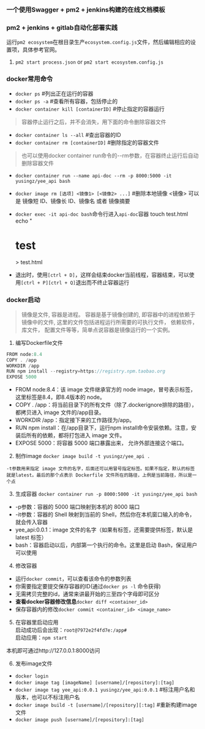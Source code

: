 ### 一个使用Swagger + pm2 + jenkins构建的在线文档模板

### pm2 + jenkins + gitlab自动化部署实践

运行`pm2 ecosystem`在根目录生产`ecosystem.config.js`文件，然后编辑相应的设置项，具体参考官网。

1. `pm2 start process.json` or `pm2 start ecosystem.config.js`

### docker常用命令
- `docker ps` #列出正在运行的容器
- `docker ps -a` #查看所有容器，包括停止的
- `docker container kill [containerID]` #停止指定的容器运行

> 容器停止运行之后，并不会消失，用下面的命令删除容器文件

- `docker container ls --all` #查出容器的ID
- `docker container rm [containerID]` #删除指定的容器文件

> 也可以使用docker container run命令的--rm参数，在容器终止运行后自动删除容器文件

- `docker container run --name api-doc --rm -p 8000:5000 -it yusingz/yee_api bash`

- `docker image rm [选项] <镜像1> [<镜像2> ...]` #删除本地镜像 <镜像> 可以是 镜像短 ID、镜像长 ID、镜像名 或者 镜像摘要

- `docker exec -it api-doc bash`命令行进入`api-doc`容器
touch test.html
echo "<h1>test</h1> > test.html

- 退出时，使用`[ctrl + D]`，这样会结束docker当前线程，容器结束，可以使用`[ctrl + P][ctrl + Q]`退出而不终止容器运行


### docker启动
> 镜像是文件, 容器是进程。 容器是基于镜像创建的, 即容器中的进程依赖于镜像中的文件, 这里的文件包括进程运行所需要的可执行文件， 依赖软件， 库文件， 配置文件等等，简单点说容器是镜像运行的一个实例。

1. 编写Dockerfile文件

```javascript
FROM node:8.4
COPY . /app
WORKDIR /app
RUN npm install --registry=https://registry.npm.taobao.org
EXPOSE 5000
```

- FROM node:8.4：该 image 文件继承官方的 node image，冒号表示标签，这里标签是8.4，即8.4版本的 node。
- COPY . /app：将当前目录下的所有文件（除了.dockerignore排除的路径），都拷贝进入 image 文件的/app目录。
- WORKDIR /app：指定接下来的工作路径为/app。
- RUN npm install：在/app目录下，运行npm install命令安装依赖。注意，安装后所有的依赖，都将打包进入 image 文件。
- EXPOSE 5000：将容器 5000 端口暴露出来， 允许外部连接这个端口。

2. 制作image
`docker image build -t yusingz/yee_api .`

`-t参数用来指定 image 文件的名字，后面还可以用冒号指定标签。如果不指定，默认的标签就是latest。最后的那个点表示 Dockerfile 文件所在的路径，上例是当前路径，所以是一个点`

3. 生成容器
`docker container run -p 8000:5000 -it yusingz/yee_api bash`

- -p参数：容器的 5000 端口映射到本机的 8000 端口
- \-it参数：容器的 Shell 映射到当前的 Shell，然后你在本机窗口输入的命令，就会传入容器
- yee_api:0.0.1：image 文件的名字（如果有标签，还需要提供标签，默认是 latest 标签）
- bash：容器启动以后，内部第一个执行的命令。这里是启动 Bash，保证用户可以使用 

4. 修改容器
- 运行`docker commit`，可以查看该命令的参数列表
- 你需要指定要提交保存容器的ID(通过`docker ps -l` 命令获得)
- 无需拷贝完整的id，通常来讲最开始的三至四个字母即可区分
- **查看docker容器修改信息**`docker diff <container_id>`
- 保存容器内的修改`docker commit <container_id> <image_name>`

5. 在容器里启动应用  
启动成功后会出现：`root@7972e2f4fd7e:/app#`  
启动应用：`npm start`  

本机即可通过http://127.0.0.1:8000访问

6. 发布image文件
- `docker login`
- `docker image tag [imageName] [username]/[repository]:[tag]`
- `docker image tag yee_api:0.0.1 yusingz/yee_api:0.0.1` #标注用户名和版本，也可以不标注用户名
- `docker image build -t [username]/[repository][:tag]` #重新构建image文件
- `docker image push [username]/[repository]:[tag]`
